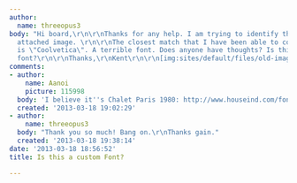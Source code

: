 ```yaml
---
author:
  name: threeopus3
body: "Hi board,\r\n\r\nThanks for any help. I am trying to identify the font in the
  attached image. \r\n\r\nThe closest match that I have been able to come up with
  is \"Coolvetica\". A terrible font. Does anyone have thoughts? Is this a custom
  font?\r\n\r\nThanks,\r\nKent\r\n\r\n[img:sites/default/files/old-images/logo_6102.png]"
comments:
- author:
    name: Aanoi
    picture: 115998
  body: 'I believe it''s Chalet Paris 1980: http://www.houseind.com/fonts/chalet'
  created: '2013-03-18 19:02:29'
- author:
    name: threeopus3
  body: "Thank you so much! Bang on.\r\nThanks gain."
  created: '2013-03-18 19:38:14'
date: '2013-03-18 18:56:52'
title: Is this a custom Font?

---
```

